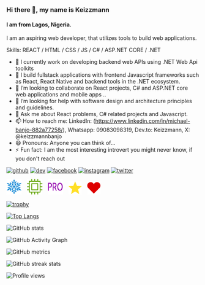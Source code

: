 ### Hi there 👋, my name is Keizzmann
#### I am from Lagos, Nigeria.
I am an aspiring web developer, that utilizes tools to build web applications. 

Skills: REACT / HTML / CSS / JS / C# / ASP.NET CORE / .NET

- 🔭 I currently work on developing backend web APIs using .NET Web Api toolkits 
- 🌱 I build fullstack applications with frontend Javascript frameworks such as React, React Native and backend tools in the .NET ecosystem.
- 👯 I’m looking to collaborate on React projects, C# and ASP.NET core web applications and mobile apps .. 
- 🤔 I’m looking for help with software design and architecture principles and guidelines. 
- 💬 Ask me about React problems, C# related projects and Javascript.
- 📫 How to reach me: LinkedIn: (https://www.linkedin.com/in/michael-banjo-882a77258/), Whatsapp: 09083098319, Dev.to: Keizzmann, X: @keizzmannbanjo 
- 😄 Pronouns: Anyone you can think of...  
- ⚡ Fun fact: I am the most interesting introvert you might never know, if you don't reach out 


[<img src='https://cdn.jsdelivr.net/npm/simple-icons@3.0.1/icons/github.svg' alt='github' height='40'>](https://github.com/Keizzmannbanjo)  [<img src='https://cdn.jsdelivr.net/npm/simple-icons@3.0.1/icons/dev-dot-to.svg' alt='dev' height='40'>](https://dev.to/keizzmann)  [<img src='https://cdn.jsdelivr.net/npm/simple-icons@3.0.1/icons/facebook.svg' alt='facebook' height='40'>](https://www.facebook.com/Keizzmann&&Mckeizz)  [<img src='https://cdn.jsdelivr.net/npm/simple-icons@3.0.1/icons/instagram.svg' alt='instagram' height='40'>](https://www.instagram.com/itz_keizzmann/)  [<img src='https://cdn.jsdelivr.net/npm/simple-icons@3.0.1/icons/twitter.svg' alt='twitter' height='40'>](https://twitter.com/keizzmannbanjo)  

<a href='https://archiveprogram.github.com/'><img src='https://raw.githubusercontent.com/acervenky/animated-github-badges/master/assets/acbadge.gif' width='40' height='40'></a> <a href='https://docs.github.com/en/developers'><img src='https://raw.githubusercontent.com/acervenky/animated-github-badges/master/assets/devbadge.gif' width='40' height='40'></a> <a href='https://github.com/pricing'><img src='https://raw.githubusercontent.com/acervenky/animated-github-badges/master/assets/pro.gif' width='40' height='40'></a> <a href='https://stars.github.com/'><img src='https://raw.githubusercontent.com/acervenky/animated-github-badges/master/assets/starbadge.gif' width='35' height='35'></a> <a href='https://docs.github.com/en/github/supporting-the-open-source-community-with-github-sponsors'><img src='https://raw.githubusercontent.com/acervenky/animated-github-badges/master/assets/sponsorbadge.gif' width='35' height='35'></a> 

[![trophy](https://github-profile-trophy.vercel.app/?username=Keizzmannbanjo)](https://github.com/ryo-ma/github-profile-trophy)

[![Top Langs](https://github-readme-stats.vercel.app/api/top-langs/?username=Keizzmannbanjo)](https://github.com/anuraghazra/github-readme-stats)

![GitHub stats](https://github-readme-stats.vercel.app/api?username=Keizzmannbanjo&show_icons=true)  

![GitHub Activity Graph](https://activity-graph.herokuapp.com/graph?username=Keizzmannbanjo)  

![GitHub metrics](https://metrics.lecoq.io/Keizzmannbanjo)  

![GitHub streak stats](https://github-readme-streak-stats.herokuapp.com/?user=Keizzmannbanjo)  

![Profile views](https://gpvc.arturio.dev/Keizzmannbanjo)  
